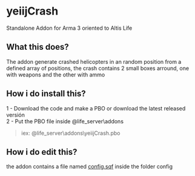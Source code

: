 # yeiijCrash
Standalone Addon for Arma 3 oriented to Altis Life

## What this does?
The addon generate crashed helicopters in an random position from a defined array of positions, the crash contains 2 small boxes arround, one with weapons and the other with ammo

## How i do install this?
1 - Download the code and make a PBO or download the latest released versión
<br>
2 - Put the PBO file inside @life_server\addons
> iex: @life_server\addons\yeiijCrash.pbo

## How i do edit this?
the addon contains a file named [config.sqf](https://github.com/yeiij/yeiijCrash/blob/master/config/config.sqf) inside the folder config


